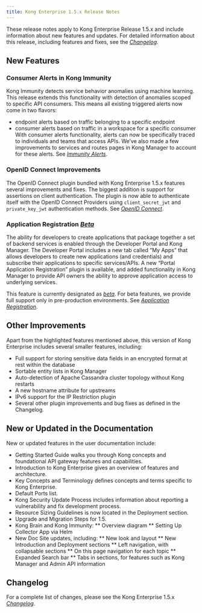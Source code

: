 ```yaml
---
title: Kong Enterprise 1.5.x Release Notes
---
```


These release notes apply to Kong Enterprise Release 1.5.x and include information about new features and updates. For detailed information about this release, including features and fixes, see the [_Changelog_](https://docs.konghq.com/enterprise/changelog//).

## New Features

### Consumer Alerts in Kong Immunity 
Kong Immunity detects service behavior anomalies using machine learning. This release extends this functionality with detection of anomalies scoped to specific API consumers. This means all existing triggered alerts now come in two flavors:
* endpoint alerts based on traffic belonging to a specific endpoint
* consumer alerts based on traffic in a workspace for a specific consumer 
With consumer alerts functionality, alerts can now be specifically traced to individuals and teams that access APIs. We’ve also made a few improvements to services and routes pages in Kong Manager to account for these alerts. See [_Immunity Alerts_](https://docs.konghq.com/enterprise/1.5.x/brain-immunity/alerts/). 

### OpenID Connect Improvements
The OpenID Connect plugin bundled with Kong Enterprise 1.5.x features several improvements and fixes. The biggest addition is support for assertions on client authentication. The plugin is now able to authenticate itself with the OpenID Connect Providers using `client_secret_jwt` and `private_key_jwt` authentication methods. See [_OpenID Connect_](https://docs.konghq.com/hub/kong-inc/openid-connect/). 

### Application Registration [_Beta_](https://docs.konghq.com/enterprise/latest/introduction/key-concepts/#beta) 
The ability for developers to create applications that package together a set of backend services is enabled through the Developer Portal and Kong Manager. The Developer Portal includes a new tab called “My Apps” that allows developers to create new applications (and credentials) and subscribe their applications to specific services/APIs. A new “Portal Application Registration” plugin is available, and added functionality in Kong Manager to provide API owners the ability to approve application access to underlying services.

This feature is currently designated as [_beta_](https://docs.konghq.com/enterprise/latest/introduction/key-concepts/#beta). For beta features, we provide full support only in pre-production environments. See [_Application Registration_](https://docs.konghq.com/enterprise/1.5.x/developer-portal/administration/application-registration/).

## Other Improvements
Apart from the highlighted features mentioned above, this version of Kong Enterprise includes several smaller features, including:
* Full support for storing sensitive data fields in an encrypted format at rest within the database
* Sortable entity lists in Kong Manager
* Auto-detection of Apache Cassandra cluster topology without Kong restarts
* A new hostname attribute for upstreams
* IPv6 support for the IP Restriction plugin
* Several other plugin improvements and bug fixes as defined in the Changelog.

## New or Updated in the Documentation

New or updated features in the user documentation include:

* Getting Started Guide walks you through Kong concepts and foundational API gateway features and capabilities.
* Introduction to Kong Enterprise gives an overview of features and architecture. 
* Key Concepts and Terminology defines concepts and terms specific to Kong Enterprise.
* Default Ports list. 
* Kong Security Update Process includes information about reporting a vulnerability and fix development process. 
* Resource Sizing Guidelines is now located in the Deployment section.
* Upgrade and Migration Steps for 1.5. 
* Kong Brain and Kong Immunity: 
** Overview diagram
** Setting Up Collector App via Helm
* New Doc Site updates, including:
** New look and layout
** New Introduction and Deployment sections
** Left navigation, with collapsable sections
** On this page navigation for each topic
** Expanded Search bar
** Tabs in sections, for features such as Kong Manager and Admin API information

## Changelog
For a complete list of changes, please see the Kong Enterprise 1.5.x [_Changelog_](https://docs.konghq.com/enterprise/changelog//).
